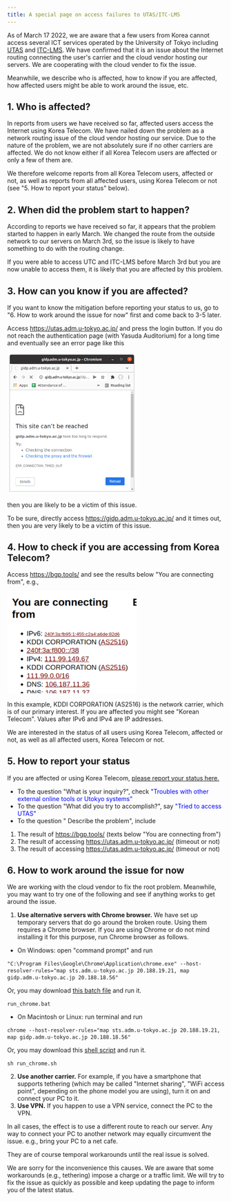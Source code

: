 ```yaml
---
title: A special page on access failures to UTAS/ITC-LMS
---
```


As of March 17 2022, we are aware that a few users from Korea cannot access several ICT services operated by the University of Tokyo including <a href="https://utas.adm.u-tokyo.ac.jp/" target="_blank">UTAS</a> and <a href="itc-lms.ecc.u-tokyo.ac.jp/" target="_blank">ITC-LMS</a>.  We have confirmed that it is an issue about the Internet routing connecting the user's carrier and the cloud vendor hosting our servers.  We are cooperating with the cloud vender to fix the issue.

Meanwhile, we describe who is affected, how to know if you are affected, how affected users might be able to work around the issue, etc.

## 1. Who is affected?

In reports from users we have received so far, affected users access the Internet using Korea Telecom.  We have nailed down the problem as a network routing issue of the cloud vendor hosting our service.  Due to the nature of the problem, we are not absolutely sure if no other carriers are affected.  We do not know either if all Korea Telecom users are affected or only a few of them are.

We therefore welcome reports from all Korea Telecom users, affected or not, as well as reports from all affected users, using Korea Telecom or not (see "5. How to report your status" below).

## 2. When did the problem start to happen?

According to reports we have received so far, it appears that the problem started to happen in early March.  We changed the route from the outside network to our servers on March 3rd, so the issue is likely to have something to do with the routing change.

If you were able to access UTC and ITC-LMS before March 3rd but you are now unable to access them, it is likely that you are affected by this problem.

## 3. How can you know if you are affected?

If you want to know the mitigation before reporting your status to us, go to "6. How to work around the issue for now" first and come back to 3-5 later.

Access <a href="https://utas.adm.u-tokyo.ac.jp/" target="_blank">https://utas.adm.u-tokyo.ac.jp/</a> and press the login button.
If you do not reach the authentication page (with Yasuda Auditorium) for a long time and eventually see an error page like this

<img src="img/timeout.png" width=300 />

then you are likely to be a victim of this issue.

To be sure, directly access <a href="https://gidp.adm.u-tokyo.ac.jp/" target="_blank">https://gidp.adm.u-tokyo.ac.jp/</a> and it times out, then you are very likely to be a victim of this issue.

## 4. How to check if you are accessing from Korea Telecom?

Access https://bgp.tools/ and see the results below "You are connecting from", e.g., 

<img src="img/bgp.png" width=300 />

In this example, KDDI CORPORATION (AS2516) is the network carrier, which is of our primary interest.  If you are affected you might see "Korean Telecom".  Values after IPv6 and IPv4 are IP addresses. 

We are interested in the status of all users using Korea Telecom, affected or not, as well as all affected users, Korea Telecom or not.

## 5. How to report your status

If you are affected or using Korea Telecom, <a href="https://docs.google.com/forms/d/e/1FAIpQLSeYMeqsVKfvc_THs_frehBaPoslYQfIKtE-fyIsfTDuazhkjQ/viewform" target="_blank"> please report your status here.</a>

* To the question "What is your inquiry?", check <font color="blue" target="_blank">"Troubles with other external online tools or Utokyo systems"</font>
* To the question "What did you try to accomplish?", say <font color="blue" target="_blank">"Tried to access UTAS"</font>
* To the question " Describe the problem", include
 1. The result of <a href="https://bgp.tools/" target="_blank">https://bgp.tools/</a> (texts below "You are connecting from")
 1. The result of accessing <a href="https://utas.adm.u-tokyo.ac.jp/" target="_blank">https://utas.adm.u-tokyo.ac.jp/</a> (timeout or not)
 1. The result of accessing <a href="https://gidp.adm.u-tokyo.ac.jp/" target="_blank">https://utas.adm.u-tokyo.ac.jp/</a> (timeout or not)

## 6. How to work around the issue for now

We are working with the cloud vendor to fix the root problem.  Meanwhile, you may want to try one of the following and see if anything works to get around the issue.

1. **Use alternative servers with Chrome browser.** We have set up temporary servers that do go around the broken route.  Using them requires a Chrome browser.  If you are using Chrome or do not mind installing it for this purpose, run Chrome browser as follows.
 * On Windows: open "command prompt" and run
```
"C:\Program Files\Google\Chrome\Application\chrome.exe" --host-resolver-rules="map sts.adm.u-tokyo.ac.jp 20.188.19.21, map gidp.adm.u-tokyo.ac.jp 20.188.18.56"
```
Or, you may download <a href="run_chrome.bat" target="_blank">this batch file</a> and run it.
```
run_chrome.bat
```
 * On Macintosh or Linux: run terminal and run
```
chrome --host-resolver-rules="map sts.adm.u-tokyo.ac.jp 20.188.19.21, map gidp.adm.u-tokyo.ac.jp 20.188.18.56"
```
Or, you may download this <a href="run_chrome.sh" target="_blank">shell script</a> and run it.
```
sh run_chrome.sh
```
2. **Use another carrier.**  For example, if you have a smartphone that supports tethering (which may be called "Internet sharing", "WiFi access point", depending on the phone model you are using), turn it on and connect your PC to it.
3. **Use VPN.**  If you happen to use a VPN service, connect the PC to the VPN.

In all cases, the effect is to use a different route to reach our server.  Any way to connect your PC to another network may equally circumvent the issue.  e.g., bring your PC to a net cafe.

They are of course temporal workarounds until the real issue is solved.

We are sorry for the inconvenience this causes.  We are aware that some workarounds (e.g., tethering) impose a charge or a traffic limit.  We will try to fix the issue as quickly as possible and keep updating the page to inform you of the latest status.
